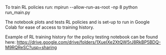 To train RL policies run: mpirun --allow-run-as-root -np 8 python run_main.py

The notebook plots and tests RL policies and is set-up to run in Google Colab for ease of access to training history.

Example of RL training history for the policy testing notebook can be found here: https://drive.google.com/drive/folders/1XueIXe2XtQW5rJ8RkBP5BDQ-M9RQReSC?usp=sharing
